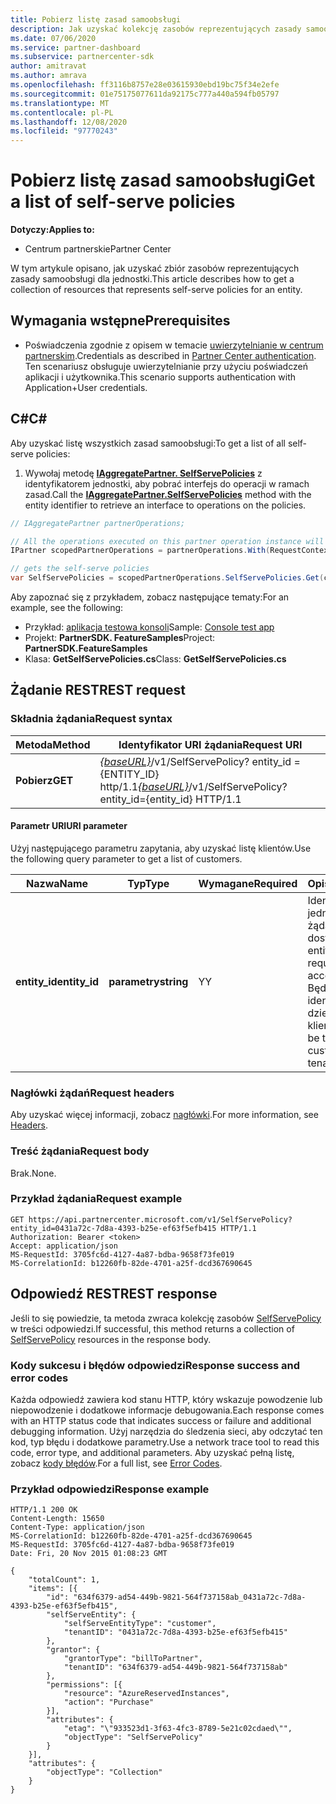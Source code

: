 ```yaml
---
title: Pobierz listę zasad samoobsługi
description: Jak uzyskać kolekcję zasobów reprezentujących zasady samoobsługi klienta.
ms.date: 07/06/2020
ms.service: partner-dashboard
ms.subservice: partnercenter-sdk
author: amitravat
ms.author: amrava
ms.openlocfilehash: ff3116b8757e28e03615930ebd19bc75f34e2efe
ms.sourcegitcommit: 01e75175077611da92175c777a440a594fb05797
ms.translationtype: MT
ms.contentlocale: pl-PL
ms.lasthandoff: 12/08/2020
ms.locfileid: "97770243"
---
```

# <a name="get-a-list-of-self-serve-policies"></a><span data-ttu-id="dc821-103">Pobierz listę zasad samoobsługi</span><span class="sxs-lookup"><span data-stu-id="dc821-103">Get a list of self-serve policies</span></span>

<span data-ttu-id="dc821-104">**Dotyczy:**</span><span class="sxs-lookup"><span data-stu-id="dc821-104">**Applies to:**</span></span>

- <span data-ttu-id="dc821-105">Centrum partnerskie</span><span class="sxs-lookup"><span data-stu-id="dc821-105">Partner Center</span></span>

<span data-ttu-id="dc821-106">W tym artykule opisano, jak uzyskać zbiór zasobów reprezentujących zasady samoobsługi dla jednostki.</span><span class="sxs-lookup"><span data-stu-id="dc821-106">This article describes how to get a collection of resources that represents self-serve policies for an entity.</span></span>

## <a name="prerequisites"></a><span data-ttu-id="dc821-107">Wymagania wstępne</span><span class="sxs-lookup"><span data-stu-id="dc821-107">Prerequisites</span></span>

- <span data-ttu-id="dc821-108">Poświadczenia zgodnie z opisem w temacie [uwierzytelnianie w centrum partnerskim](partner-center-authentication.md).</span><span class="sxs-lookup"><span data-stu-id="dc821-108">Credentials as described in [Partner Center authentication](partner-center-authentication.md).</span></span> <span data-ttu-id="dc821-109">Ten scenariusz obsługuje uwierzytelnianie przy użyciu poświadczeń aplikacji i użytkownika.</span><span class="sxs-lookup"><span data-stu-id="dc821-109">This scenario supports authentication with Application+User credentials.</span></span>

## <a name="c"></a><span data-ttu-id="dc821-110">C\#</span><span class="sxs-lookup"><span data-stu-id="dc821-110">C\#</span></span>

<span data-ttu-id="dc821-111">Aby uzyskać listę wszystkich zasad samoobsługi:</span><span class="sxs-lookup"><span data-stu-id="dc821-111">To get a list of all self-serve policies:</span></span>

1. <span data-ttu-id="dc821-112">Wywołaj metodę [**IAggregatePartner. SelfServePolicies**](/dotnet/api/microsoft.store.partnercenter.iselfservepoliciescollection) z identyfikatorem jednostki, aby pobrać interfejs do operacji w ramach zasad.</span><span class="sxs-lookup"><span data-stu-id="dc821-112">Call the [**IAggregatePartner.SelfServePolicies**](/dotnet/api/microsoft.store.partnercenter.iselfservepoliciescollection) method with the entity identifier to retrieve an interface to operations on the policies.</span></span>

``` csharp
// IAggregatePartner partnerOperations;

// All the operations executed on this partner operation instance will share the same correlation Id but will differ in request Id
IPartner scopedPartnerOperations = partnerOperations.With(RequestContextFactory.Instance.Create(Guid.NewGuid()));

// gets the self-serve policies
var SelfServePolicies = scopedPartnerOperations.SelfServePolicies.Get(customerIdAsEntity);
```

<span data-ttu-id="dc821-113">Aby zapoznać się z przykładem, zobacz następujące tematy:</span><span class="sxs-lookup"><span data-stu-id="dc821-113">For an example, see the following:</span></span>

- <span data-ttu-id="dc821-114">Przykład: [aplikacja testowa konsoli](console-test-app.md)</span><span class="sxs-lookup"><span data-stu-id="dc821-114">Sample: [Console test app](console-test-app.md)</span></span>
- <span data-ttu-id="dc821-115">Projekt: **PartnerSDK. FeatureSamples**</span><span class="sxs-lookup"><span data-stu-id="dc821-115">Project: **PartnerSDK.FeatureSamples**</span></span>
- <span data-ttu-id="dc821-116">Klasa: **GetSelfServePolicies.cs**</span><span class="sxs-lookup"><span data-stu-id="dc821-116">Class: **GetSelfServePolicies.cs**</span></span>

## <a name="rest-request"></a><span data-ttu-id="dc821-117">Żądanie REST</span><span class="sxs-lookup"><span data-stu-id="dc821-117">REST request</span></span>

### <a name="request-syntax"></a><span data-ttu-id="dc821-118">Składnia żądania</span><span class="sxs-lookup"><span data-stu-id="dc821-118">Request syntax</span></span>

| <span data-ttu-id="dc821-119">Metoda</span><span class="sxs-lookup"><span data-stu-id="dc821-119">Method</span></span>  | <span data-ttu-id="dc821-120">Identyfikator URI żądania</span><span class="sxs-lookup"><span data-stu-id="dc821-120">Request URI</span></span>                                                                   |
|---------|-------------------------------------------------------------------------------|
| <span data-ttu-id="dc821-121">**Pobierz**</span><span class="sxs-lookup"><span data-stu-id="dc821-121">**GET**</span></span> | <span data-ttu-id="dc821-122">[*{baseURL}*](partner-center-rest-urls.md)/v1/SelfServePolicy? entity_id = {ENTITY_ID} http/1.1</span><span class="sxs-lookup"><span data-stu-id="dc821-122">[*{baseURL}*](partner-center-rest-urls.md)/v1/SelfServePolicy?entity_id={entity_id} HTTP/1.1</span></span> |

#### <a name="uri-parameter"></a><span data-ttu-id="dc821-123">Parametr URI</span><span class="sxs-lookup"><span data-stu-id="dc821-123">URI parameter</span></span>

<span data-ttu-id="dc821-124">Użyj następującego parametru zapytania, aby uzyskać listę klientów.</span><span class="sxs-lookup"><span data-stu-id="dc821-124">Use the following query parameter to get a list of customers.</span></span>

| <span data-ttu-id="dc821-125">Nazwa</span><span class="sxs-lookup"><span data-stu-id="dc821-125">Name</span></span>          | <span data-ttu-id="dc821-126">Typ</span><span class="sxs-lookup"><span data-stu-id="dc821-126">Type</span></span>       | <span data-ttu-id="dc821-127">Wymagane</span><span class="sxs-lookup"><span data-stu-id="dc821-127">Required</span></span> | <span data-ttu-id="dc821-128">Opis</span><span class="sxs-lookup"><span data-stu-id="dc821-128">Description</span></span>                                        |
|---------------|------------|----------|----------------------------------------------------|
| <span data-ttu-id="dc821-129">**entity_id**</span><span class="sxs-lookup"><span data-stu-id="dc821-129">**entity_id**</span></span> | <span data-ttu-id="dc821-130">**parametry**</span><span class="sxs-lookup"><span data-stu-id="dc821-130">**string**</span></span> | <span data-ttu-id="dc821-131">Y</span><span class="sxs-lookup"><span data-stu-id="dc821-131">Y</span></span>        | <span data-ttu-id="dc821-132">Identyfikator jednostki żądającej dostępu dla.</span><span class="sxs-lookup"><span data-stu-id="dc821-132">The entity identifier requesting access for.</span></span> <span data-ttu-id="dc821-133">Będzie to identyfikator dzierżawy klienta.</span><span class="sxs-lookup"><span data-stu-id="dc821-133">This will be the customer's tenant ID.</span></span> |

### <a name="request-headers"></a><span data-ttu-id="dc821-134">Nagłówki żądań</span><span class="sxs-lookup"><span data-stu-id="dc821-134">Request headers</span></span>

<span data-ttu-id="dc821-135">Aby uzyskać więcej informacji, zobacz [nagłówki](headers.md).</span><span class="sxs-lookup"><span data-stu-id="dc821-135">For more information, see [Headers](headers.md).</span></span>

### <a name="request-body"></a><span data-ttu-id="dc821-136">Treść żądania</span><span class="sxs-lookup"><span data-stu-id="dc821-136">Request body</span></span>

<span data-ttu-id="dc821-137">Brak.</span><span class="sxs-lookup"><span data-stu-id="dc821-137">None.</span></span>

### <a name="request-example"></a><span data-ttu-id="dc821-138">Przykład żądania</span><span class="sxs-lookup"><span data-stu-id="dc821-138">Request example</span></span>

```http
GET https://api.partnercenter.microsoft.com/v1/SelfServePolicy?entity_id=0431a72c-7d8a-4393-b25e-ef63f5efb415 HTTP/1.1
Authorization: Bearer <token>
Accept: application/json
MS-RequestId: 3705fc6d-4127-4a87-bdba-9658f73fe019
MS-CorrelationId: b12260fb-82de-4701-a25f-dcd367690645
```

## <a name="rest-response"></a><span data-ttu-id="dc821-139">Odpowiedź REST</span><span class="sxs-lookup"><span data-stu-id="dc821-139">REST response</span></span>

<span data-ttu-id="dc821-140">Jeśli to się powiedzie, ta metoda zwraca kolekcję zasobów [SelfServePolicy](self-serve-policy-resources.md#selfservepolicy) w treści odpowiedzi.</span><span class="sxs-lookup"><span data-stu-id="dc821-140">If successful, this method returns a collection of [SelfServePolicy](self-serve-policy-resources.md#selfservepolicy) resources in the response body.</span></span>

### <a name="response-success-and-error-codes"></a><span data-ttu-id="dc821-141">Kody sukcesu i błędów odpowiedzi</span><span class="sxs-lookup"><span data-stu-id="dc821-141">Response success and error codes</span></span>

<span data-ttu-id="dc821-142">Każda odpowiedź zawiera kod stanu HTTP, który wskazuje powodzenie lub niepowodzenie i dodatkowe informacje debugowania.</span><span class="sxs-lookup"><span data-stu-id="dc821-142">Each response comes with an HTTP status code that indicates success or failure and additional debugging information.</span></span> <span data-ttu-id="dc821-143">Użyj narzędzia do śledzenia sieci, aby odczytać ten kod, typ błędu i dodatkowe parametry.</span><span class="sxs-lookup"><span data-stu-id="dc821-143">Use a network trace tool to read this code, error type, and additional parameters.</span></span> <span data-ttu-id="dc821-144">Aby uzyskać pełną listę, zobacz [kody błędów](error-codes.md).</span><span class="sxs-lookup"><span data-stu-id="dc821-144">For a full list, see [Error Codes](error-codes.md).</span></span>

### <a name="response-example"></a><span data-ttu-id="dc821-145">Przykład odpowiedzi</span><span class="sxs-lookup"><span data-stu-id="dc821-145">Response example</span></span>

```http
HTTP/1.1 200 OK
Content-Length: 15650
Content-Type: application/json
MS-CorrelationId: b12260fb-82de-4701-a25f-dcd367690645
MS-RequestId: 3705fc6d-4127-4a87-bdba-9658f73fe019
Date: Fri, 20 Nov 2015 01:08:23 GMT

{
    "totalCount": 1,
    "items": [{
        "id": "634f6379-ad54-449b-9821-564f737158ab_0431a72c-7d8a-4393-b25e-ef63f5efb415",
        "selfServeEntity": {
            "selfServeEntityType": "customer",
            "tenantID": "0431a72c-7d8a-4393-b25e-ef63f5efb415"
        },
        "grantor": {
            "grantorType": "billToPartner",
            "tenantID": "634f6379-ad54-449b-9821-564f737158ab"
        },
        "permissions": [{
            "resource": "AzureReservedInstances",
            "action": "Purchase"
        }],
        "attributes": {
            "etag": "\"933523d1-3f63-4fc3-8789-5e21c02cdaed\"",
            "objectType": "SelfServePolicy"
        }
    }],
    "attributes": {
        "objectType": "Collection"
    }
}
```
